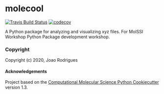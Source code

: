 molecool
==============================
[//]: # (Badges)
[![Travis Build Status](https://travis-ci.com/REPLACE_WITH_OWNER_ACCOUNT/molecool.svg?branch=master)](https://travis-ci.com/REPLACE_WITH_OWNER_ACCOUNT/molecool)
[![codecov](https://codecov.io/gh/REPLACE_WITH_OWNER_ACCOUNT/molecool/branch/master/graph/badge.svg)](https://codecov.io/gh/REPLACE_WITH_OWNER_ACCOUNT/molecool/branch/master)


A Python package for analyzing and visualizing xyz files. For MolSSI Workshop Python Package development workshop.

### Copyright

Copyright (c) 2020, Joao Rodrigues


#### Acknowledgements
 
Project based on the 
[Computational Molecular Science Python Cookiecutter](https://github.com/molssi/cookiecutter-cms) version 1.3.
